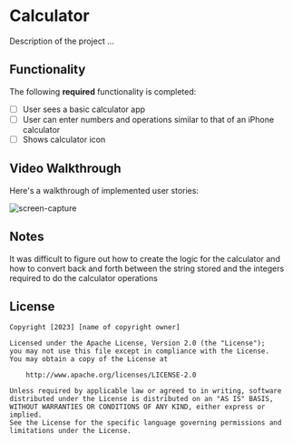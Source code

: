 # Calculator

Description of the project ...

## Functionality 

The following **required** functionality is completed:

* [ ] User sees a basic calculator app
* [ ] User can enter numbers and operations similar to that of an iPhone calculator
* [ ] Shows calculator icon

## Video Walkthrough

Here's a walkthrough of implemented user stories:

![screen-capture](https://github.com/chrispeele02/Calculator/assets/73508188/97da36b8-c9f0-49fe-8fc7-5cd39e99d603)

## Notes

It was difficult to figure out how to create the logic for the calculator and how to convert back and forth between the string stored and the integers required to do the calculator operations

## License

    Copyright [2023] [name of copyright owner]

    Licensed under the Apache License, Version 2.0 (the "License");
    you may not use this file except in compliance with the License.
    You may obtain a copy of the License at

        http://www.apache.org/licenses/LICENSE-2.0

    Unless required by applicable law or agreed to in writing, software
    distributed under the License is distributed on an "AS IS" BASIS,
    WITHOUT WARRANTIES OR CONDITIONS OF ANY KIND, either express or implied.
    See the License for the specific language governing permissions and
    limitations under the License.
